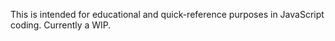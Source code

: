 This is intended for educational and quick-reference purposes in JavaScript coding. Currently a WIP.
